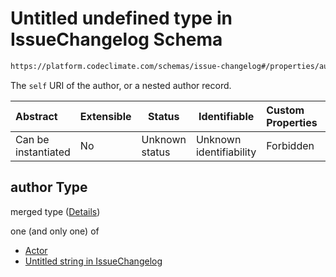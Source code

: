 # Untitled undefined type in IssueChangelog Schema

```txt
https://platform.codeclimate.com/schemas/issue-changelog#/properties/author
```

The `self` URI of the author, or a nested author record.


| Abstract            | Extensible | Status         | Identifiable            | Custom Properties | Additional Properties | Access Restrictions | Defined In                                                                                           |
| :------------------ | ---------- | -------------- | ----------------------- | :---------------- | --------------------- | ------------------- | ---------------------------------------------------------------------------------------------------- |
| Can be instantiated | No         | Unknown status | Unknown identifiability | Forbidden         | Allowed               | none                | [IssueChangelog.schema.json\*](../../spec/schemas/IssueChangelog.schema.json "open original schema") |

## author Type

merged type ([Details](issuechangelog-properties-author.md))

one (and only one) of

-   [Actor](calendarevent-properties-attendees-items-author-oneof-actor.md "check type definition")
-   [Untitled string in IssueChangelog](issuechangelog-properties-author-oneof-1.md "check type definition")
